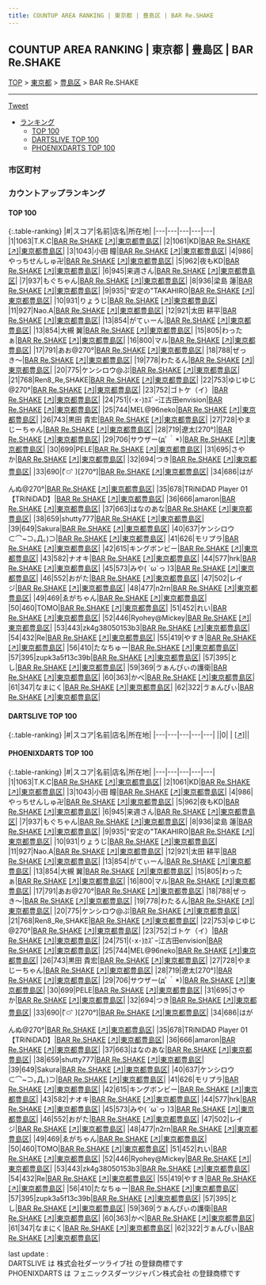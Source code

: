 ```yaml
---
title: COUNTUP AREA RANKING | 東京都 | 豊島区 | BAR Re.SHAKE
---
```

## COUNTUP AREA RANKING | 東京都 | 豊島区 | BAR Re.SHAKE

[TOP](/darts/rank/) > [東京都](/darts/rank/東京都/) > [豊島区](/darts/rank/東京都/豊島区/) > BAR Re.SHAKE

___

<a href="https://twitter.com/share?ref_src=twsrc%5Etfw" data-text="COUNTUP AREA RANKING | 東京都豊島区BAR Re.SHAKE" class="twitter-share-button" data-hashtags="DARTSLIVE,PHOENIXDARTS,darts,ダーツ" data-show-count="false">Tweet</a>

* [ランキング](#カウントアップランキング)
    * [TOP 100](#top-100)
    * [DARTSLIVE TOP 100](#dartslive-top-100)
    * [PHOENIXDARTS TOP 100](#phoenixdarts-top-100)

### 市区町村

<ul>

</ul>

### カウントアップランキング

#### TOP 100



{:.table-ranking}
|#|スコア|名前|店名|所在地|
|---|---|---|---|---|
|1|1063|<span class="rank-name-pd">T.K.C</span>|<a href="/darts/rank/shops/67716.html">BAR Re.SHAKE</a> <a href="https://vs.phoenixdarts.com/jp/shop/shopDetailInfo/s_67716?s_seq=67716">[↗]</a>|<a href="/darts/rank/東京都/豊島区">東京都豊島区</a>|
|2|1061|<span class="rank-name-pd">KD</span>|<a href="/darts/rank/shops/67716.html">BAR Re.SHAKE</a> <a href="https://vs.phoenixdarts.com/jp/shop/shopDetailInfo/s_67716?s_seq=67716">[↗]</a>|<a href="/darts/rank/東京都/豊島区">東京都豊島区</a>|
|3|1043|<span class="rank-name-pd"><span class="pro-icon-pd"></span>小田 瞳</span>|<a href="/darts/rank/shops/67716.html">BAR Re.SHAKE</a> <a href="https://vs.phoenixdarts.com/jp/shop/shopDetailInfo/s_67716?s_seq=67716">[↗]</a>|<a href="/darts/rank/東京都/豊島区">東京都豊島区</a>|
|4|986|<span class="rank-name-pd">やっちせんしゅ卍</span>|<a href="/darts/rank/shops/67716.html">BAR Re.SHAKE</a> <a href="https://vs.phoenixdarts.com/jp/shop/shopDetailInfo/s_67716?s_seq=67716">[↗]</a>|<a href="/darts/rank/東京都/豊島区">東京都豊島区</a>|
|5|962|<span class="rank-name-pd">夜もKD</span>|<a href="/darts/rank/shops/67716.html">BAR Re.SHAKE</a> <a href="https://vs.phoenixdarts.com/jp/shop/shopDetailInfo/s_67716?s_seq=67716">[↗]</a>|<a href="/darts/rank/東京都/豊島区">東京都豊島区</a>|
|6|945|<span class="rank-name-pd">来週さん</span>|<a href="/darts/rank/shops/67716.html">BAR Re.SHAKE</a> <a href="https://vs.phoenixdarts.com/jp/shop/shopDetailInfo/s_67716?s_seq=67716">[↗]</a>|<a href="/darts/rank/東京都/豊島区">東京都豊島区</a>|
|7|937|<span class="rank-name-pd">もぐちゃん</span>|<a href="/darts/rank/shops/67716.html">BAR Re.SHAKE</a> <a href="https://vs.phoenixdarts.com/jp/shop/shopDetailInfo/s_67716?s_seq=67716">[↗]</a>|<a href="/darts/rank/東京都/豊島区">東京都豊島区</a>|
|8|936|<span class="rank-name-pd"><span class="pro-icon-pd"></span>梁島 蓮</span>|<a href="/darts/rank/shops/67716.html">BAR Re.SHAKE</a> <a href="https://vs.phoenixdarts.com/jp/shop/shopDetailInfo/s_67716?s_seq=67716">[↗]</a>|<a href="/darts/rank/東京都/豊島区">東京都豊島区</a>|
|9|935|<span class="rank-name-pd">&quot;安定の&quot;TAKAHIRO</span>|<a href="/darts/rank/shops/67716.html">BAR Re.SHAKE</a> <a href="https://vs.phoenixdarts.com/jp/shop/shopDetailInfo/s_67716?s_seq=67716">[↗]</a>|<a href="/darts/rank/東京都/豊島区">東京都豊島区</a>|
|10|931|<span class="rank-name-pd">りょうじ</span>|<a href="/darts/rank/shops/67716.html">BAR Re.SHAKE</a> <a href="https://vs.phoenixdarts.com/jp/shop/shopDetailInfo/s_67716?s_seq=67716">[↗]</a>|<a href="/darts/rank/東京都/豊島区">東京都豊島区</a>|
|11|927|<span class="rank-name-pd">Nao.A</span>|<a href="/darts/rank/shops/67716.html">BAR Re.SHAKE</a> <a href="https://vs.phoenixdarts.com/jp/shop/shopDetailInfo/s_67716?s_seq=67716">[↗]</a>|<a href="/darts/rank/東京都/豊島区">東京都豊島区</a>|
|12|921|<span class="rank-name-pd"><span class="pro-icon-pd"></span>太田 耕平</span>|<a href="/darts/rank/shops/67716.html">BAR Re.SHAKE</a> <a href="https://vs.phoenixdarts.com/jp/shop/shopDetailInfo/s_67716?s_seq=67716">[↗]</a>|<a href="/darts/rank/東京都/豊島区">東京都豊島区</a>|
|13|854|<span class="rank-name-pd">がてぃーん</span>|<a href="/darts/rank/shops/67716.html">BAR Re.SHAKE</a> <a href="https://vs.phoenixdarts.com/jp/shop/shopDetailInfo/s_67716?s_seq=67716">[↗]</a>|<a href="/darts/rank/東京都/豊島区">東京都豊島区</a>|
|13|854|<span class="rank-name-pd"><span class="pro-icon-pd"></span>大槻 翼</span>|<a href="/darts/rank/shops/67716.html">BAR Re.SHAKE</a> <a href="https://vs.phoenixdarts.com/jp/shop/shopDetailInfo/s_67716?s_seq=67716">[↗]</a>|<a href="/darts/rank/東京都/豊島区">東京都豊島区</a>|
|15|805|<span class="rank-name-pd">わったぁ</span>|<a href="/darts/rank/shops/67716.html">BAR Re.SHAKE</a> <a href="https://vs.phoenixdarts.com/jp/shop/shopDetailInfo/s_67716?s_seq=67716">[↗]</a>|<a href="/darts/rank/東京都/豊島区">東京都豊島区</a>|
|16|800|<span class="rank-name-pd">マル</span>|<a href="/darts/rank/shops/67716.html">BAR Re.SHAKE</a> <a href="https://vs.phoenixdarts.com/jp/shop/shopDetailInfo/s_67716?s_seq=67716">[↗]</a>|<a href="/darts/rank/東京都/豊島区">東京都豊島区</a>|
|17|791|<span class="rank-name-pd">あお@270°</span>|<a href="/darts/rank/shops/67716.html">BAR Re.SHAKE</a> <a href="https://vs.phoenixdarts.com/jp/shop/shopDetailInfo/s_67716?s_seq=67716">[↗]</a>|<a href="/darts/rank/東京都/豊島区">東京都豊島区</a>|
|18|788|<span class="rank-name-pd">ぜっき〜</span>|<a href="/darts/rank/shops/67716.html">BAR Re.SHAKE</a> <a href="https://vs.phoenixdarts.com/jp/shop/shopDetailInfo/s_67716?s_seq=67716">[↗]</a>|<a href="/darts/rank/東京都/豊島区">東京都豊島区</a>|
|19|778|<span class="rank-name-pd">わたるん</span>|<a href="/darts/rank/shops/67716.html">BAR Re.SHAKE</a> <a href="https://vs.phoenixdarts.com/jp/shop/shopDetailInfo/s_67716?s_seq=67716">[↗]</a>|<a href="/darts/rank/東京都/豊島区">東京都豊島区</a>|
|20|775|<span class="rank-name-pd">ケンシロウ@ぷ</span>|<a href="/darts/rank/shops/67716.html">BAR Re.SHAKE</a> <a href="https://vs.phoenixdarts.com/jp/shop/shopDetailInfo/s_67716?s_seq=67716">[↗]</a>|<a href="/darts/rank/東京都/豊島区">東京都豊島区</a>|
|21|768|<span class="rank-name-pd">Ren8_Re,SHAKE</span>|<a href="/darts/rank/shops/67716.html">BAR Re.SHAKE</a> <a href="https://vs.phoenixdarts.com/jp/shop/shopDetailInfo/s_67716?s_seq=67716">[↗]</a>|<a href="/darts/rank/東京都/豊島区">東京都豊島区</a>|
|22|753|<span class="rank-name-pd">ゆじゆじ@270°</span>|<a href="/darts/rank/shops/67716.html">BAR Re.SHAKE</a> <a href="https://vs.phoenixdarts.com/jp/shop/shopDetailInfo/s_67716?s_seq=67716">[↗]</a>|<a href="/darts/rank/東京都/豊島区">東京都豊島区</a>|
|23|752|<span class="rank-name-pd">ゴトケ（イ）</span>|<a href="/darts/rank/shops/67716.html">BAR Re.SHAKE</a> <a href="https://vs.phoenixdarts.com/jp/shop/shopDetailInfo/s_67716?s_seq=67716">[↗]</a>|<a href="/darts/rank/東京都/豊島区">東京都豊島区</a>|
|24|751|<span class="rank-name-pd">(･x･)ｶｽﾞｰ江古田envision</span>|<a href="/darts/rank/shops/67716.html">BAR Re.SHAKE</a> <a href="https://vs.phoenixdarts.com/jp/shop/shopDetailInfo/s_67716?s_seq=67716">[↗]</a>|<a href="/darts/rank/東京都/豊島区">東京都豊島区</a>|
|25|744|<span class="rank-name-pd">MEL@96neko</span>|<a href="/darts/rank/shops/67716.html">BAR Re.SHAKE</a> <a href="https://vs.phoenixdarts.com/jp/shop/shopDetailInfo/s_67716?s_seq=67716">[↗]</a>|<a href="/darts/rank/東京都/豊島区">東京都豊島区</a>|
|26|743|<span class="rank-name-pd"><span class="pro-icon-pd"></span>黒田 貴宏</span>|<a href="/darts/rank/shops/67716.html">BAR Re.SHAKE</a> <a href="https://vs.phoenixdarts.com/jp/shop/shopDetailInfo/s_67716?s_seq=67716">[↗]</a>|<a href="/darts/rank/東京都/豊島区">東京都豊島区</a>|
|27|728|<span class="rank-name-pd">やまじーちゃん</span>|<a href="/darts/rank/shops/67716.html">BAR Re.SHAKE</a> <a href="https://vs.phoenixdarts.com/jp/shop/shopDetailInfo/s_67716?s_seq=67716">[↗]</a>|<a href="/darts/rank/東京都/豊島区">東京都豊島区</a>|
|28|719|<span class="rank-name-pd">遼太[270°]</span>|<a href="/darts/rank/shops/67716.html">BAR Re.SHAKE</a> <a href="https://vs.phoenixdarts.com/jp/shop/shopDetailInfo/s_67716?s_seq=67716">[↗]</a>|<a href="/darts/rank/東京都/豊島区">東京都豊島区</a>|
|29|706|<span class="rank-name-pd">サウザー(дﾟ｀*)</span>|<a href="/darts/rank/shops/67716.html">BAR Re.SHAKE</a> <a href="https://vs.phoenixdarts.com/jp/shop/shopDetailInfo/s_67716?s_seq=67716">[↗]</a>|<a href="/darts/rank/東京都/豊島区">東京都豊島区</a>|
|30|699|<span class="rank-name-pd">PELE</span>|<a href="/darts/rank/shops/67716.html">BAR Re.SHAKE</a> <a href="https://vs.phoenixdarts.com/jp/shop/shopDetailInfo/s_67716?s_seq=67716">[↗]</a>|<a href="/darts/rank/東京都/豊島区">東京都豊島区</a>|
|31|695|<span class="rank-name-pd">さやか</span>|<a href="/darts/rank/shops/67716.html">BAR Re.SHAKE</a> <a href="https://vs.phoenixdarts.com/jp/shop/shopDetailInfo/s_67716?s_seq=67716">[↗]</a>|<a href="/darts/rank/東京都/豊島区">東京都豊島区</a>|
|32|694|<span class="rank-name-pd">つき</span>|<a href="/darts/rank/shops/67716.html">BAR Re.SHAKE</a> <a href="https://vs.phoenixdarts.com/jp/shop/shopDetailInfo/s_67716?s_seq=67716">[↗]</a>|<a href="/darts/rank/東京都/豊島区">東京都豊島区</a>|
|33|690|<span class="rank-name-pd">‪(  ᷇࿀ ᷆ )‬[270°]</span>|<a href="/darts/rank/shops/67716.html">BAR Re.SHAKE</a> <a href="https://vs.phoenixdarts.com/jp/shop/shopDetailInfo/s_67716?s_seq=67716">[↗]</a>|<a href="/darts/rank/東京都/豊島区">東京都豊島区</a>|
|34|686|<span class="rank-name-pd">はがんぬ@270°</span>|<a href="/darts/rank/shops/67716.html">BAR Re.SHAKE</a> <a href="https://vs.phoenixdarts.com/jp/shop/shopDetailInfo/s_67716?s_seq=67716">[↗]</a>|<a href="/darts/rank/東京都/豊島区">東京都豊島区</a>|
|35|678|<span class="rank-name-pd">TRiNiDAD Player 01【TRiNiDAD】</span>|<a href="/darts/rank/shops/67716.html">BAR Re.SHAKE</a> <a href="https://vs.phoenixdarts.com/jp/shop/shopDetailInfo/s_67716?s_seq=67716">[↗]</a>|<a href="/darts/rank/東京都/豊島区">東京都豊島区</a>|
|36|666|<span class="rank-name-pd">amaron</span>|<a href="/darts/rank/shops/67716.html">BAR Re.SHAKE</a> <a href="https://vs.phoenixdarts.com/jp/shop/shopDetailInfo/s_67716?s_seq=67716">[↗]</a>|<a href="/darts/rank/東京都/豊島区">東京都豊島区</a>|
|37|663|<span class="rank-name-pd">はなのあな</span>|<a href="/darts/rank/shops/67716.html">BAR Re.SHAKE</a> <a href="https://vs.phoenixdarts.com/jp/shop/shopDetailInfo/s_67716?s_seq=67716">[↗]</a>|<a href="/darts/rank/東京都/豊島区">東京都豊島区</a>|
|38|659|<span class="rank-name-pd">shutty777</span>|<a href="/darts/rank/shops/67716.html">BAR Re.SHAKE</a> <a href="https://vs.phoenixdarts.com/jp/shop/shopDetailInfo/s_67716?s_seq=67716">[↗]</a>|<a href="/darts/rank/東京都/豊島区">東京都豊島区</a>|
|39|649|<span class="rank-name-pd">Sakura</span>|<a href="/darts/rank/shops/67716.html">BAR Re.SHAKE</a> <a href="https://vs.phoenixdarts.com/jp/shop/shopDetailInfo/s_67716?s_seq=67716">[↗]</a>|<a href="/darts/rank/東京都/豊島区">東京都豊島区</a>|
|40|637|<span class="rank-name-pd">ケンシロウ⊂⌒~⊃｡Д｡)⊃</span>|<a href="/darts/rank/shops/67716.html">BAR Re.SHAKE</a> <a href="https://vs.phoenixdarts.com/jp/shop/shopDetailInfo/s_67716?s_seq=67716">[↗]</a>|<a href="/darts/rank/東京都/豊島区">東京都豊島区</a>|
|41|626|<span class="rank-name-pd">モリプラ</span>|<a href="/darts/rank/shops/67716.html">BAR Re.SHAKE</a> <a href="https://vs.phoenixdarts.com/jp/shop/shopDetailInfo/s_67716?s_seq=67716">[↗]</a>|<a href="/darts/rank/東京都/豊島区">東京都豊島区</a>|
|42|615|<span class="rank-name-pd">キングボンビー</span>|<a href="/darts/rank/shops/67716.html">BAR Re.SHAKE</a> <a href="https://vs.phoenixdarts.com/jp/shop/shopDetailInfo/s_67716?s_seq=67716">[↗]</a>|<a href="/darts/rank/東京都/豊島区">東京都豊島区</a>|
|43|582|<span class="rank-name-pd">ナオキ</span>|<a href="/darts/rank/shops/67716.html">BAR Re.SHAKE</a> <a href="https://vs.phoenixdarts.com/jp/shop/shopDetailInfo/s_67716?s_seq=67716">[↗]</a>|<a href="/darts/rank/東京都/豊島区">東京都豊島区</a>|
|44|577|<span class="rank-name-pd">hrk</span>|<a href="/darts/rank/shops/67716.html">BAR Re.SHAKE</a> <a href="https://vs.phoenixdarts.com/jp/shop/shopDetailInfo/s_67716?s_seq=67716">[↗]</a>|<a href="/darts/rank/東京都/豊島区">東京都豊島区</a>|
|45|573|<span class="rank-name-pd">みや( ´ω`っ  )3</span>|<a href="/darts/rank/shops/67716.html">BAR Re.SHAKE</a> <a href="https://vs.phoenixdarts.com/jp/shop/shopDetailInfo/s_67716?s_seq=67716">[↗]</a>|<a href="/darts/rank/東京都/豊島区">東京都豊島区</a>|
|46|552|<span class="rank-name-pd">おがた</span>|<a href="/darts/rank/shops/67716.html">BAR Re.SHAKE</a> <a href="https://vs.phoenixdarts.com/jp/shop/shopDetailInfo/s_67716?s_seq=67716">[↗]</a>|<a href="/darts/rank/東京都/豊島区">東京都豊島区</a>|
|47|502|<span class="rank-name-pd">レイジ</span>|<a href="/darts/rank/shops/67716.html">BAR Re.SHAKE</a> <a href="https://vs.phoenixdarts.com/jp/shop/shopDetailInfo/s_67716?s_seq=67716">[↗]</a>|<a href="/darts/rank/東京都/豊島区">東京都豊島区</a>|
|48|477|<span class="rank-name-pd">n2rn</span>|<a href="/darts/rank/shops/67716.html">BAR Re.SHAKE</a> <a href="https://vs.phoenixdarts.com/jp/shop/shopDetailInfo/s_67716?s_seq=67716">[↗]</a>|<a href="/darts/rank/東京都/豊島区">東京都豊島区</a>|
|49|469|<span class="rank-name-pd">ゑがちゃん</span>|<a href="/darts/rank/shops/67716.html">BAR Re.SHAKE</a> <a href="https://vs.phoenixdarts.com/jp/shop/shopDetailInfo/s_67716?s_seq=67716">[↗]</a>|<a href="/darts/rank/東京都/豊島区">東京都豊島区</a>|
|50|460|<span class="rank-name-pd">TOMO</span>|<a href="/darts/rank/shops/67716.html">BAR Re.SHAKE</a> <a href="https://vs.phoenixdarts.com/jp/shop/shopDetailInfo/s_67716?s_seq=67716">[↗]</a>|<a href="/darts/rank/東京都/豊島区">東京都豊島区</a>|
|51|452|<span class="rank-name-pd">れい</span>|<a href="/darts/rank/shops/67716.html">BAR Re.SHAKE</a> <a href="https://vs.phoenixdarts.com/jp/shop/shopDetailInfo/s_67716?s_seq=67716">[↗]</a>|<a href="/darts/rank/東京都/豊島区">東京都豊島区</a>|
|52|446|<span class="rank-name-pd">Ryohey@Mickey</span>|<a href="/darts/rank/shops/67716.html">BAR Re.SHAKE</a> <a href="https://vs.phoenixdarts.com/jp/shop/shopDetailInfo/s_67716?s_seq=67716">[↗]</a>|<a href="/darts/rank/東京都/豊島区">東京都豊島区</a>|
|53|443|<span class="rank-name-pd">zk4g38050153b3</span>|<a href="/darts/rank/shops/67716.html">BAR Re.SHAKE</a> <a href="https://vs.phoenixdarts.com/jp/shop/shopDetailInfo/s_67716?s_seq=67716">[↗]</a>|<a href="/darts/rank/東京都/豊島区">東京都豊島区</a>|
|54|432|<span class="rank-name-pd">Re</span>|<a href="/darts/rank/shops/67716.html">BAR Re.SHAKE</a> <a href="https://vs.phoenixdarts.com/jp/shop/shopDetailInfo/s_67716?s_seq=67716">[↗]</a>|<a href="/darts/rank/東京都/豊島区">東京都豊島区</a>|
|55|419|<span class="rank-name-pd">やすき</span>|<a href="/darts/rank/shops/67716.html">BAR Re.SHAKE</a> <a href="https://vs.phoenixdarts.com/jp/shop/shopDetailInfo/s_67716?s_seq=67716">[↗]</a>|<a href="/darts/rank/東京都/豊島区">東京都豊島区</a>|
|56|410|<span class="rank-name-pd">たなちゅー</span>|<a href="/darts/rank/shops/67716.html">BAR Re.SHAKE</a> <a href="https://vs.phoenixdarts.com/jp/shop/shopDetailInfo/s_67716?s_seq=67716">[↗]</a>|<a href="/darts/rank/東京都/豊島区">東京都豊島区</a>|
|57|395|<span class="rank-name-pd">zupk3a5f13c39b</span>|<a href="/darts/rank/shops/67716.html">BAR Re.SHAKE</a> <a href="https://vs.phoenixdarts.com/jp/shop/shopDetailInfo/s_67716?s_seq=67716">[↗]</a>|<a href="/darts/rank/東京都/豊島区">東京都豊島区</a>|
|57|395|<span class="rank-name-pd">とし</span>|<a href="/darts/rank/shops/67716.html">BAR Re.SHAKE</a> <a href="https://vs.phoenixdarts.com/jp/shop/shopDetailInfo/s_67716?s_seq=67716">[↗]</a>|<a href="/darts/rank/東京都/豊島区">東京都豊島区</a>|
|59|369|<span class="rank-name-pd">ゔぁんぴぃの護衛</span>|<a href="/darts/rank/shops/67716.html">BAR Re.SHAKE</a> <a href="https://vs.phoenixdarts.com/jp/shop/shopDetailInfo/s_67716?s_seq=67716">[↗]</a>|<a href="/darts/rank/東京都/豊島区">東京都豊島区</a>|
|60|363|<span class="rank-name-pd">かべ</span>|<a href="/darts/rank/shops/67716.html">BAR Re.SHAKE</a> <a href="https://vs.phoenixdarts.com/jp/shop/shopDetailInfo/s_67716?s_seq=67716">[↗]</a>|<a href="/darts/rank/東京都/豊島区">東京都豊島区</a>|
|61|347|<span class="rank-name-pd">なまにく</span>|<a href="/darts/rank/shops/67716.html">BAR Re.SHAKE</a> <a href="https://vs.phoenixdarts.com/jp/shop/shopDetailInfo/s_67716?s_seq=67716">[↗]</a>|<a href="/darts/rank/東京都/豊島区">東京都豊島区</a>|
|62|322|<span class="rank-name-pd">ゔぁんぴぃ</span>|<a href="/darts/rank/shops/67716.html">BAR Re.SHAKE</a> <a href="https://vs.phoenixdarts.com/jp/shop/shopDetailInfo/s_67716?s_seq=67716">[↗]</a>|<a href="/darts/rank/東京都/豊島区">東京都豊島区</a>|


#### DARTSLIVE TOP 100



{:.table-ranking}
|#|スコア|名前|店名|所在地|
|---|---|---|---|---|
||0|<span class="rank-name-dl"> </span>|<a href="/darts/rank/shops/.html"></a> <a href="">[↗]</a>|<a href="/darts/rank//"></a>|


#### PHOENIXDARTS TOP 100



{:.table-ranking}
|#|スコア|名前|店名|所在地|
|---|---|---|---|---|
|1|1063|<span class="rank-name-pd">T.K.C</span>|<a href="/darts/rank/shops/67716.html">BAR Re.SHAKE</a> <a href="https://vs.phoenixdarts.com/jp/shop/shopDetailInfo/s_67716?s_seq=67716">[↗]</a>|<a href="/darts/rank/東京都/豊島区">東京都豊島区</a>|
|2|1061|<span class="rank-name-pd">KD</span>|<a href="/darts/rank/shops/67716.html">BAR Re.SHAKE</a> <a href="https://vs.phoenixdarts.com/jp/shop/shopDetailInfo/s_67716?s_seq=67716">[↗]</a>|<a href="/darts/rank/東京都/豊島区">東京都豊島区</a>|
|3|1043|<span class="rank-name-pd"><span class="pro-icon-pd"></span>小田 瞳</span>|<a href="/darts/rank/shops/67716.html">BAR Re.SHAKE</a> <a href="https://vs.phoenixdarts.com/jp/shop/shopDetailInfo/s_67716?s_seq=67716">[↗]</a>|<a href="/darts/rank/東京都/豊島区">東京都豊島区</a>|
|4|986|<span class="rank-name-pd">やっちせんしゅ卍</span>|<a href="/darts/rank/shops/67716.html">BAR Re.SHAKE</a> <a href="https://vs.phoenixdarts.com/jp/shop/shopDetailInfo/s_67716?s_seq=67716">[↗]</a>|<a href="/darts/rank/東京都/豊島区">東京都豊島区</a>|
|5|962|<span class="rank-name-pd">夜もKD</span>|<a href="/darts/rank/shops/67716.html">BAR Re.SHAKE</a> <a href="https://vs.phoenixdarts.com/jp/shop/shopDetailInfo/s_67716?s_seq=67716">[↗]</a>|<a href="/darts/rank/東京都/豊島区">東京都豊島区</a>|
|6|945|<span class="rank-name-pd">来週さん</span>|<a href="/darts/rank/shops/67716.html">BAR Re.SHAKE</a> <a href="https://vs.phoenixdarts.com/jp/shop/shopDetailInfo/s_67716?s_seq=67716">[↗]</a>|<a href="/darts/rank/東京都/豊島区">東京都豊島区</a>|
|7|937|<span class="rank-name-pd">もぐちゃん</span>|<a href="/darts/rank/shops/67716.html">BAR Re.SHAKE</a> <a href="https://vs.phoenixdarts.com/jp/shop/shopDetailInfo/s_67716?s_seq=67716">[↗]</a>|<a href="/darts/rank/東京都/豊島区">東京都豊島区</a>|
|8|936|<span class="rank-name-pd"><span class="pro-icon-pd"></span>梁島 蓮</span>|<a href="/darts/rank/shops/67716.html">BAR Re.SHAKE</a> <a href="https://vs.phoenixdarts.com/jp/shop/shopDetailInfo/s_67716?s_seq=67716">[↗]</a>|<a href="/darts/rank/東京都/豊島区">東京都豊島区</a>|
|9|935|<span class="rank-name-pd">&quot;安定の&quot;TAKAHIRO</span>|<a href="/darts/rank/shops/67716.html">BAR Re.SHAKE</a> <a href="https://vs.phoenixdarts.com/jp/shop/shopDetailInfo/s_67716?s_seq=67716">[↗]</a>|<a href="/darts/rank/東京都/豊島区">東京都豊島区</a>|
|10|931|<span class="rank-name-pd">りょうじ</span>|<a href="/darts/rank/shops/67716.html">BAR Re.SHAKE</a> <a href="https://vs.phoenixdarts.com/jp/shop/shopDetailInfo/s_67716?s_seq=67716">[↗]</a>|<a href="/darts/rank/東京都/豊島区">東京都豊島区</a>|
|11|927|<span class="rank-name-pd">Nao.A</span>|<a href="/darts/rank/shops/67716.html">BAR Re.SHAKE</a> <a href="https://vs.phoenixdarts.com/jp/shop/shopDetailInfo/s_67716?s_seq=67716">[↗]</a>|<a href="/darts/rank/東京都/豊島区">東京都豊島区</a>|
|12|921|<span class="rank-name-pd"><span class="pro-icon-pd"></span>太田 耕平</span>|<a href="/darts/rank/shops/67716.html">BAR Re.SHAKE</a> <a href="https://vs.phoenixdarts.com/jp/shop/shopDetailInfo/s_67716?s_seq=67716">[↗]</a>|<a href="/darts/rank/東京都/豊島区">東京都豊島区</a>|
|13|854|<span class="rank-name-pd">がてぃーん</span>|<a href="/darts/rank/shops/67716.html">BAR Re.SHAKE</a> <a href="https://vs.phoenixdarts.com/jp/shop/shopDetailInfo/s_67716?s_seq=67716">[↗]</a>|<a href="/darts/rank/東京都/豊島区">東京都豊島区</a>|
|13|854|<span class="rank-name-pd"><span class="pro-icon-pd"></span>大槻 翼</span>|<a href="/darts/rank/shops/67716.html">BAR Re.SHAKE</a> <a href="https://vs.phoenixdarts.com/jp/shop/shopDetailInfo/s_67716?s_seq=67716">[↗]</a>|<a href="/darts/rank/東京都/豊島区">東京都豊島区</a>|
|15|805|<span class="rank-name-pd">わったぁ</span>|<a href="/darts/rank/shops/67716.html">BAR Re.SHAKE</a> <a href="https://vs.phoenixdarts.com/jp/shop/shopDetailInfo/s_67716?s_seq=67716">[↗]</a>|<a href="/darts/rank/東京都/豊島区">東京都豊島区</a>|
|16|800|<span class="rank-name-pd">マル</span>|<a href="/darts/rank/shops/67716.html">BAR Re.SHAKE</a> <a href="https://vs.phoenixdarts.com/jp/shop/shopDetailInfo/s_67716?s_seq=67716">[↗]</a>|<a href="/darts/rank/東京都/豊島区">東京都豊島区</a>|
|17|791|<span class="rank-name-pd">あお@270°</span>|<a href="/darts/rank/shops/67716.html">BAR Re.SHAKE</a> <a href="https://vs.phoenixdarts.com/jp/shop/shopDetailInfo/s_67716?s_seq=67716">[↗]</a>|<a href="/darts/rank/東京都/豊島区">東京都豊島区</a>|
|18|788|<span class="rank-name-pd">ぜっき〜</span>|<a href="/darts/rank/shops/67716.html">BAR Re.SHAKE</a> <a href="https://vs.phoenixdarts.com/jp/shop/shopDetailInfo/s_67716?s_seq=67716">[↗]</a>|<a href="/darts/rank/東京都/豊島区">東京都豊島区</a>|
|19|778|<span class="rank-name-pd">わたるん</span>|<a href="/darts/rank/shops/67716.html">BAR Re.SHAKE</a> <a href="https://vs.phoenixdarts.com/jp/shop/shopDetailInfo/s_67716?s_seq=67716">[↗]</a>|<a href="/darts/rank/東京都/豊島区">東京都豊島区</a>|
|20|775|<span class="rank-name-pd">ケンシロウ@ぷ</span>|<a href="/darts/rank/shops/67716.html">BAR Re.SHAKE</a> <a href="https://vs.phoenixdarts.com/jp/shop/shopDetailInfo/s_67716?s_seq=67716">[↗]</a>|<a href="/darts/rank/東京都/豊島区">東京都豊島区</a>|
|21|768|<span class="rank-name-pd">Ren8_Re,SHAKE</span>|<a href="/darts/rank/shops/67716.html">BAR Re.SHAKE</a> <a href="https://vs.phoenixdarts.com/jp/shop/shopDetailInfo/s_67716?s_seq=67716">[↗]</a>|<a href="/darts/rank/東京都/豊島区">東京都豊島区</a>|
|22|753|<span class="rank-name-pd">ゆじゆじ@270°</span>|<a href="/darts/rank/shops/67716.html">BAR Re.SHAKE</a> <a href="https://vs.phoenixdarts.com/jp/shop/shopDetailInfo/s_67716?s_seq=67716">[↗]</a>|<a href="/darts/rank/東京都/豊島区">東京都豊島区</a>|
|23|752|<span class="rank-name-pd">ゴトケ（イ）</span>|<a href="/darts/rank/shops/67716.html">BAR Re.SHAKE</a> <a href="https://vs.phoenixdarts.com/jp/shop/shopDetailInfo/s_67716?s_seq=67716">[↗]</a>|<a href="/darts/rank/東京都/豊島区">東京都豊島区</a>|
|24|751|<span class="rank-name-pd">(･x･)ｶｽﾞｰ江古田envision</span>|<a href="/darts/rank/shops/67716.html">BAR Re.SHAKE</a> <a href="https://vs.phoenixdarts.com/jp/shop/shopDetailInfo/s_67716?s_seq=67716">[↗]</a>|<a href="/darts/rank/東京都/豊島区">東京都豊島区</a>|
|25|744|<span class="rank-name-pd">MEL@96neko</span>|<a href="/darts/rank/shops/67716.html">BAR Re.SHAKE</a> <a href="https://vs.phoenixdarts.com/jp/shop/shopDetailInfo/s_67716?s_seq=67716">[↗]</a>|<a href="/darts/rank/東京都/豊島区">東京都豊島区</a>|
|26|743|<span class="rank-name-pd"><span class="pro-icon-pd"></span>黒田 貴宏</span>|<a href="/darts/rank/shops/67716.html">BAR Re.SHAKE</a> <a href="https://vs.phoenixdarts.com/jp/shop/shopDetailInfo/s_67716?s_seq=67716">[↗]</a>|<a href="/darts/rank/東京都/豊島区">東京都豊島区</a>|
|27|728|<span class="rank-name-pd">やまじーちゃん</span>|<a href="/darts/rank/shops/67716.html">BAR Re.SHAKE</a> <a href="https://vs.phoenixdarts.com/jp/shop/shopDetailInfo/s_67716?s_seq=67716">[↗]</a>|<a href="/darts/rank/東京都/豊島区">東京都豊島区</a>|
|28|719|<span class="rank-name-pd">遼太[270°]</span>|<a href="/darts/rank/shops/67716.html">BAR Re.SHAKE</a> <a href="https://vs.phoenixdarts.com/jp/shop/shopDetailInfo/s_67716?s_seq=67716">[↗]</a>|<a href="/darts/rank/東京都/豊島区">東京都豊島区</a>|
|29|706|<span class="rank-name-pd">サウザー(дﾟ｀*)</span>|<a href="/darts/rank/shops/67716.html">BAR Re.SHAKE</a> <a href="https://vs.phoenixdarts.com/jp/shop/shopDetailInfo/s_67716?s_seq=67716">[↗]</a>|<a href="/darts/rank/東京都/豊島区">東京都豊島区</a>|
|30|699|<span class="rank-name-pd">PELE</span>|<a href="/darts/rank/shops/67716.html">BAR Re.SHAKE</a> <a href="https://vs.phoenixdarts.com/jp/shop/shopDetailInfo/s_67716?s_seq=67716">[↗]</a>|<a href="/darts/rank/東京都/豊島区">東京都豊島区</a>|
|31|695|<span class="rank-name-pd">さやか</span>|<a href="/darts/rank/shops/67716.html">BAR Re.SHAKE</a> <a href="https://vs.phoenixdarts.com/jp/shop/shopDetailInfo/s_67716?s_seq=67716">[↗]</a>|<a href="/darts/rank/東京都/豊島区">東京都豊島区</a>|
|32|694|<span class="rank-name-pd">つき</span>|<a href="/darts/rank/shops/67716.html">BAR Re.SHAKE</a> <a href="https://vs.phoenixdarts.com/jp/shop/shopDetailInfo/s_67716?s_seq=67716">[↗]</a>|<a href="/darts/rank/東京都/豊島区">東京都豊島区</a>|
|33|690|<span class="rank-name-pd">‪(  ᷇࿀ ᷆ )‬[270°]</span>|<a href="/darts/rank/shops/67716.html">BAR Re.SHAKE</a> <a href="https://vs.phoenixdarts.com/jp/shop/shopDetailInfo/s_67716?s_seq=67716">[↗]</a>|<a href="/darts/rank/東京都/豊島区">東京都豊島区</a>|
|34|686|<span class="rank-name-pd">はがんぬ@270°</span>|<a href="/darts/rank/shops/67716.html">BAR Re.SHAKE</a> <a href="https://vs.phoenixdarts.com/jp/shop/shopDetailInfo/s_67716?s_seq=67716">[↗]</a>|<a href="/darts/rank/東京都/豊島区">東京都豊島区</a>|
|35|678|<span class="rank-name-pd">TRiNiDAD Player 01【TRiNiDAD】</span>|<a href="/darts/rank/shops/67716.html">BAR Re.SHAKE</a> <a href="https://vs.phoenixdarts.com/jp/shop/shopDetailInfo/s_67716?s_seq=67716">[↗]</a>|<a href="/darts/rank/東京都/豊島区">東京都豊島区</a>|
|36|666|<span class="rank-name-pd">amaron</span>|<a href="/darts/rank/shops/67716.html">BAR Re.SHAKE</a> <a href="https://vs.phoenixdarts.com/jp/shop/shopDetailInfo/s_67716?s_seq=67716">[↗]</a>|<a href="/darts/rank/東京都/豊島区">東京都豊島区</a>|
|37|663|<span class="rank-name-pd">はなのあな</span>|<a href="/darts/rank/shops/67716.html">BAR Re.SHAKE</a> <a href="https://vs.phoenixdarts.com/jp/shop/shopDetailInfo/s_67716?s_seq=67716">[↗]</a>|<a href="/darts/rank/東京都/豊島区">東京都豊島区</a>|
|38|659|<span class="rank-name-pd">shutty777</span>|<a href="/darts/rank/shops/67716.html">BAR Re.SHAKE</a> <a href="https://vs.phoenixdarts.com/jp/shop/shopDetailInfo/s_67716?s_seq=67716">[↗]</a>|<a href="/darts/rank/東京都/豊島区">東京都豊島区</a>|
|39|649|<span class="rank-name-pd">Sakura</span>|<a href="/darts/rank/shops/67716.html">BAR Re.SHAKE</a> <a href="https://vs.phoenixdarts.com/jp/shop/shopDetailInfo/s_67716?s_seq=67716">[↗]</a>|<a href="/darts/rank/東京都/豊島区">東京都豊島区</a>|
|40|637|<span class="rank-name-pd">ケンシロウ⊂⌒~⊃｡Д｡)⊃</span>|<a href="/darts/rank/shops/67716.html">BAR Re.SHAKE</a> <a href="https://vs.phoenixdarts.com/jp/shop/shopDetailInfo/s_67716?s_seq=67716">[↗]</a>|<a href="/darts/rank/東京都/豊島区">東京都豊島区</a>|
|41|626|<span class="rank-name-pd">モリプラ</span>|<a href="/darts/rank/shops/67716.html">BAR Re.SHAKE</a> <a href="https://vs.phoenixdarts.com/jp/shop/shopDetailInfo/s_67716?s_seq=67716">[↗]</a>|<a href="/darts/rank/東京都/豊島区">東京都豊島区</a>|
|42|615|<span class="rank-name-pd">キングボンビー</span>|<a href="/darts/rank/shops/67716.html">BAR Re.SHAKE</a> <a href="https://vs.phoenixdarts.com/jp/shop/shopDetailInfo/s_67716?s_seq=67716">[↗]</a>|<a href="/darts/rank/東京都/豊島区">東京都豊島区</a>|
|43|582|<span class="rank-name-pd">ナオキ</span>|<a href="/darts/rank/shops/67716.html">BAR Re.SHAKE</a> <a href="https://vs.phoenixdarts.com/jp/shop/shopDetailInfo/s_67716?s_seq=67716">[↗]</a>|<a href="/darts/rank/東京都/豊島区">東京都豊島区</a>|
|44|577|<span class="rank-name-pd">hrk</span>|<a href="/darts/rank/shops/67716.html">BAR Re.SHAKE</a> <a href="https://vs.phoenixdarts.com/jp/shop/shopDetailInfo/s_67716?s_seq=67716">[↗]</a>|<a href="/darts/rank/東京都/豊島区">東京都豊島区</a>|
|45|573|<span class="rank-name-pd">みや( ´ω`っ  )3</span>|<a href="/darts/rank/shops/67716.html">BAR Re.SHAKE</a> <a href="https://vs.phoenixdarts.com/jp/shop/shopDetailInfo/s_67716?s_seq=67716">[↗]</a>|<a href="/darts/rank/東京都/豊島区">東京都豊島区</a>|
|46|552|<span class="rank-name-pd">おがた</span>|<a href="/darts/rank/shops/67716.html">BAR Re.SHAKE</a> <a href="https://vs.phoenixdarts.com/jp/shop/shopDetailInfo/s_67716?s_seq=67716">[↗]</a>|<a href="/darts/rank/東京都/豊島区">東京都豊島区</a>|
|47|502|<span class="rank-name-pd">レイジ</span>|<a href="/darts/rank/shops/67716.html">BAR Re.SHAKE</a> <a href="https://vs.phoenixdarts.com/jp/shop/shopDetailInfo/s_67716?s_seq=67716">[↗]</a>|<a href="/darts/rank/東京都/豊島区">東京都豊島区</a>|
|48|477|<span class="rank-name-pd">n2rn</span>|<a href="/darts/rank/shops/67716.html">BAR Re.SHAKE</a> <a href="https://vs.phoenixdarts.com/jp/shop/shopDetailInfo/s_67716?s_seq=67716">[↗]</a>|<a href="/darts/rank/東京都/豊島区">東京都豊島区</a>|
|49|469|<span class="rank-name-pd">ゑがちゃん</span>|<a href="/darts/rank/shops/67716.html">BAR Re.SHAKE</a> <a href="https://vs.phoenixdarts.com/jp/shop/shopDetailInfo/s_67716?s_seq=67716">[↗]</a>|<a href="/darts/rank/東京都/豊島区">東京都豊島区</a>|
|50|460|<span class="rank-name-pd">TOMO</span>|<a href="/darts/rank/shops/67716.html">BAR Re.SHAKE</a> <a href="https://vs.phoenixdarts.com/jp/shop/shopDetailInfo/s_67716?s_seq=67716">[↗]</a>|<a href="/darts/rank/東京都/豊島区">東京都豊島区</a>|
|51|452|<span class="rank-name-pd">れい</span>|<a href="/darts/rank/shops/67716.html">BAR Re.SHAKE</a> <a href="https://vs.phoenixdarts.com/jp/shop/shopDetailInfo/s_67716?s_seq=67716">[↗]</a>|<a href="/darts/rank/東京都/豊島区">東京都豊島区</a>|
|52|446|<span class="rank-name-pd">Ryohey@Mickey</span>|<a href="/darts/rank/shops/67716.html">BAR Re.SHAKE</a> <a href="https://vs.phoenixdarts.com/jp/shop/shopDetailInfo/s_67716?s_seq=67716">[↗]</a>|<a href="/darts/rank/東京都/豊島区">東京都豊島区</a>|
|53|443|<span class="rank-name-pd">zk4g38050153b3</span>|<a href="/darts/rank/shops/67716.html">BAR Re.SHAKE</a> <a href="https://vs.phoenixdarts.com/jp/shop/shopDetailInfo/s_67716?s_seq=67716">[↗]</a>|<a href="/darts/rank/東京都/豊島区">東京都豊島区</a>|
|54|432|<span class="rank-name-pd">Re</span>|<a href="/darts/rank/shops/67716.html">BAR Re.SHAKE</a> <a href="https://vs.phoenixdarts.com/jp/shop/shopDetailInfo/s_67716?s_seq=67716">[↗]</a>|<a href="/darts/rank/東京都/豊島区">東京都豊島区</a>|
|55|419|<span class="rank-name-pd">やすき</span>|<a href="/darts/rank/shops/67716.html">BAR Re.SHAKE</a> <a href="https://vs.phoenixdarts.com/jp/shop/shopDetailInfo/s_67716?s_seq=67716">[↗]</a>|<a href="/darts/rank/東京都/豊島区">東京都豊島区</a>|
|56|410|<span class="rank-name-pd">たなちゅー</span>|<a href="/darts/rank/shops/67716.html">BAR Re.SHAKE</a> <a href="https://vs.phoenixdarts.com/jp/shop/shopDetailInfo/s_67716?s_seq=67716">[↗]</a>|<a href="/darts/rank/東京都/豊島区">東京都豊島区</a>|
|57|395|<span class="rank-name-pd">zupk3a5f13c39b</span>|<a href="/darts/rank/shops/67716.html">BAR Re.SHAKE</a> <a href="https://vs.phoenixdarts.com/jp/shop/shopDetailInfo/s_67716?s_seq=67716">[↗]</a>|<a href="/darts/rank/東京都/豊島区">東京都豊島区</a>|
|57|395|<span class="rank-name-pd">とし</span>|<a href="/darts/rank/shops/67716.html">BAR Re.SHAKE</a> <a href="https://vs.phoenixdarts.com/jp/shop/shopDetailInfo/s_67716?s_seq=67716">[↗]</a>|<a href="/darts/rank/東京都/豊島区">東京都豊島区</a>|
|59|369|<span class="rank-name-pd">ゔぁんぴぃの護衛</span>|<a href="/darts/rank/shops/67716.html">BAR Re.SHAKE</a> <a href="https://vs.phoenixdarts.com/jp/shop/shopDetailInfo/s_67716?s_seq=67716">[↗]</a>|<a href="/darts/rank/東京都/豊島区">東京都豊島区</a>|
|60|363|<span class="rank-name-pd">かべ</span>|<a href="/darts/rank/shops/67716.html">BAR Re.SHAKE</a> <a href="https://vs.phoenixdarts.com/jp/shop/shopDetailInfo/s_67716?s_seq=67716">[↗]</a>|<a href="/darts/rank/東京都/豊島区">東京都豊島区</a>|
|61|347|<span class="rank-name-pd">なまにく</span>|<a href="/darts/rank/shops/67716.html">BAR Re.SHAKE</a> <a href="https://vs.phoenixdarts.com/jp/shop/shopDetailInfo/s_67716?s_seq=67716">[↗]</a>|<a href="/darts/rank/東京都/豊島区">東京都豊島区</a>|
|62|322|<span class="rank-name-pd">ゔぁんぴぃ</span>|<a href="/darts/rank/shops/67716.html">BAR Re.SHAKE</a> <a href="https://vs.phoenixdarts.com/jp/shop/shopDetailInfo/s_67716?s_seq=67716">[↗]</a>|<a href="/darts/rank/東京都/豊島区">東京都豊島区</a>|


<div class="footer border-top border-gray-light mt-5 pt-3 text-right text-gray">
    last update : <span style="font-weight: italic" id="foot_last_modified"></span><br />
    DARTSLIVE は 株式会社ダーツライブ社 の登録商標です<br />
    PHOENIXDARTS は フェニックスダーツジャパン株式会社 の登録商標です<br />
</div>

<script src="https://cdnjs.cloudflare.com/ajax/libs/jquery.tablesorter/2.31.3/js/jquery.tablesorter.min.js" integrity="sha512-qzgd5cYSZcosqpzpn7zF2ZId8f/8CHmFKZ8j7mU4OUXTNRd5g+ZHBPsgKEwoqxCtdQvExE5LprwwPAgoicguNg==" crossorigin="anonymous" referrerpolicy="no-referrer"></script>
<link rel="stylesheet" href="https://cdnjs.cloudflare.com/ajax/libs/jquery.tablesorter/2.31.3/css/theme.default.min.css" integrity="sha512-wghhOJkjQX0Lh3NSWvNKeZ0ZpNn+SPVXX1Qyc9OCaogADktxrBiBdKGDoqVUOyhStvMBmJQ8ZdMHiR3wuEq8+w==" crossorigin="anonymous" referrerpolicy="no-referrer" />
<script>
$(function() {
    $(".table-ranking").tablesorter({sortList:[[0, 0]]});
    $("#foot_last_modified").text(formatDate(new Date(document.lastModified), 'yyyy-MM-dd HH:mm:ss'));
});
</script>

<script async src="https://platform.twitter.com/widgets.js" charset="utf-8"></script>